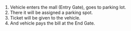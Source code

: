 1. Vehicle enters the mall (Entry Gate), goes to parking lot.
2. There it will be assigned a parking spot.
3. Ticket will be given to the vehicle.
4. And vehicle pays the bill at the End Gate.